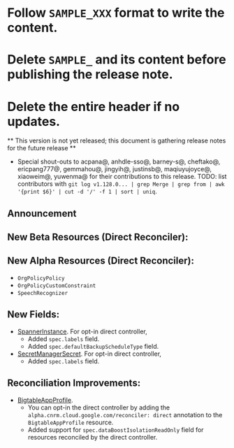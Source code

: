 # Follow `SAMPLE_XXX` format to write the content.
# Delete `SAMPLE_` and its content before publishing the release note.
# Delete the entire header if no updates.

** This version is not yet released; this document is gathering release notes for the future release **


* Special shout-outs to acpana@, anhdle-sso@, barney-s@, cheftako@, ericpang777@, gemmahou@, jingyih@, justinsb@, maqiuyujoyce@, xiaoweim@, yuwenma@ for their contributions to this release.
TODO: list contributors with `git log v1.128.0... | grep Merge | grep from | awk '{print $6}' | cut -d '/' -f 1 | sort | uniq`.

## Announcement

<!-- ### SAMPLE_Simplified and More Reliable Resource Development -->

## New Beta Resources (Direct Reconciler):


## New Alpha Resources (Direct Reconciler):
 * `OrgPolicyPolicy`
 * `OrgPolicyCustomConstraint`
 * `SpeechRecognizer`

## New Fields:
* [SpannerInstance](https://cloud.google.com/config-connector/docs/reference/resource-docs/spanner/spannerinstance). For opt-in direct controller,
  * Added `spec.labels` field.
  * Added `spec.defaultBackupScheduleType` field.
* [SecretManagerSecret](https://cloud.google.com/config-connector/docs/reference/resource-docs/secretmanager/secretmanagersecret). For opt-in direct controller,
  * Added `spec.labels` field.

## Reconciliation Improvements:
* [BigtableAppProfile](https://cloud.google.com/config-connector/docs/reference/resource-docs/bigtable/bigtableappprofile).
    * You can opt-in the direct controller by adding the `alpha.cnrm.cloud.google.com/reconciler: direct` annotation to the `BigtableAppProfile` resource.
    * Added support for `spec.dataBoostIsolationReadOnly` field for resources reconciled by the direct controller.

<!-- ## New features: -->

<!-- ## Bug Fixes: -->